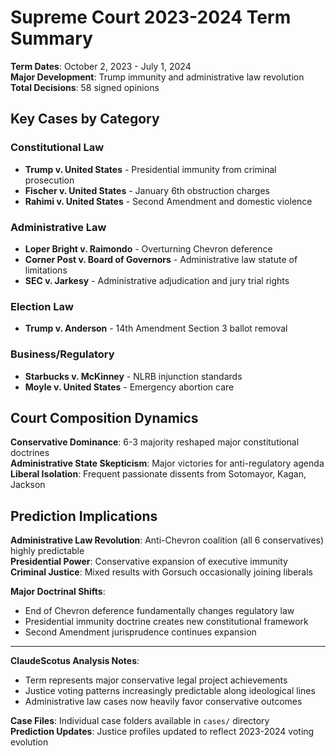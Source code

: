 # Supreme Court 2023-2024 Term Summary

**Term Dates**: October 2, 2023 - July 1, 2024  
**Major Development**: Trump immunity and administrative law revolution  
**Total Decisions**: 58 signed opinions

## Key Cases by Category

### Constitutional Law
- **Trump v. United States** - Presidential immunity from criminal prosecution
- **Fischer v. United States** - January 6th obstruction charges
- **Rahimi v. United States** - Second Amendment and domestic violence

### Administrative Law
- **Loper Bright v. Raimondo** - Overturning Chevron deference
- **Corner Post v. Board of Governors** - Administrative law statute of limitations
- **SEC v. Jarkesy** - Administrative adjudication and jury trial rights

### Election Law
- **Trump v. Anderson** - 14th Amendment Section 3 ballot removal

### Business/Regulatory
- **Starbucks v. McKinney** - NLRB injunction standards
- **Moyle v. United States** - Emergency abortion care

## Court Composition Dynamics

**Conservative Dominance**: 6-3 majority reshaped major constitutional doctrines  
**Administrative State Skepticism**: Major victories for anti-regulatory agenda  
**Liberal Isolation**: Frequent passionate dissents from Sotomayor, Kagan, Jackson

## Prediction Implications

**Administrative Law Revolution**: Anti-Chevron coalition (all 6 conservatives) highly predictable  
**Presidential Power**: Conservative expansion of executive immunity  
**Criminal Justice**: Mixed results with Gorsuch occasionally joining liberals

**Major Doctrinal Shifts**:
- End of Chevron deference fundamentally changes regulatory law
- Presidential immunity doctrine creates new constitutional framework
- Second Amendment jurisprudence continues expansion

---

**ClaudeScotus Analysis Notes**:
- Term represents major conservative legal project achievements
- Justice voting patterns increasingly predictable along ideological lines
- Administrative law cases now heavily favor conservative outcomes

**Case Files**: Individual case folders available in `cases/` directory  
**Prediction Updates**: Justice profiles updated to reflect 2023-2024 voting evolution